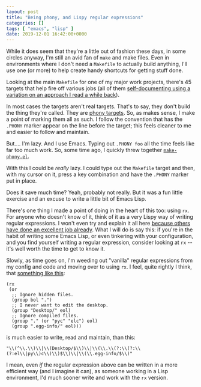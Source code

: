 ```yaml
---
layout: post
title: "Being phony, and Lispy regular expressions"
categories: []
tags: [ "emacs", "lisp" ]
date: 2019-12-01 16:42:00+0000
---
```


While it does seem that they're a little out of fashion these days, in some
circles anyway, I'm still an avid fan of `make` and make files. Even in
environments where I don't need a `Makefile` to actually build anything,
I'll use one (or more) to help create handy shortcuts for getting stuff
done.

Looking at the main `Makefile` for one of my major work projects, there's 45
targets that help fire off various jobs (all of them [self-documenting using
a variation on an approach I read a while
back](https://marmelab.com/blog/2016/02/29/auto-documented-makefile.html)).

In most cases the targets aren't real targets. That's to say, they don't
build the thing they're called. They are [phony
targets](https://www.gnu.org/software/make/manual/html_node/Phony-Targets.html).
So, as makes sense, I make a point of marking them all as such. I follow the
convention that has the `.PHONY` marker appear on the line before the
target; this feels cleaner to me and easier to follow and maintain.

But.... I'm lazy. And I use Emacs. Typing out `.PHONY foo` all the time
feels like far too much work. So, some time ago, I quickly threw together
[`make-phony.el`](https://github.com/davep/make-phony.el).

With this I could be *really* lazy. I could type out the `Makefile` target
and then, with my cursor on it, press a key combination and have the
`.PHONY` marker put in place.

Does it save much time? Yeah, probably not really. But it was a fun little
exercise and an excuse to write a little bit of Emacs Lisp.

There's one thing I made a point of doing in the heart of this too: using
`rx`. For anyone who doesn't know of it, think of it as a very Lispy way of
writing regular expressions. I won't even try and explain it all here
[because others have done an excellent job
already](http://francismurillo.github.io/2017-03-30-Exploring-Emacs-rx-Macro/).
What I will do is say this: if you're in the habit of writing some Emacs
Lisp, or even tinkering with your configuration, and you find yourself
writing a regular expression, consider looking at `rx` -- it's well worth
the time to get to know it.

Slowly, as time goes on, I'm weeding out "vanilla" regular expressions from
my config and code and moving over to using `rx`. I feel, quite rightly I
think, that [something like
this](https://github.com/davep/.emacs.d/blob/b3185a1dbaa0a16f540465844b84c5e1c6a77180/init.d/packages/init-packages-melpa.el#L117-L126):

```elisp
(rx
 (or
  ;; Ignore hidden files.
  (group bol ".")
  ;; I never want to edit the desktop.
  (group "Desktop/" eol)
  ;; Ignore compiled files.
  (group "." (or "pyc" "elc") eol)
  (group ".egg-info/" eol)))
```

is much easier to write, read and maintain, than this:

```
"\\(^\\.\\)\\|\\(Desktop/$\\)\\|\\(\\.\\(?:\\(?:\\(?:el\\|py\\)c\\)\\)$\\)\\|\\(\\.egg-info/$\\)"
```

I mean, even *if* the regular expression above can be written in a more
efficient way (and I imagine it can), as someone working in a Lisp
environment, I'd much sooner write and work with the `rx` version.

[//]: # (2019-12-01-being-phony-and-lispy-regular-expressions.md ends here)
